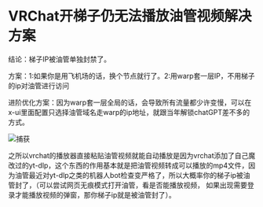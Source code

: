 # VRChat开梯子仍无法播放油管视频解决方案
结论：梯子IP被油管单独封禁了。

方案：1:如果你是用飞机场的话，换个节点就行了。2:用warp套一层IP，不用梯子的ip对油管进行访问 

进阶优化方案：因为warp套一层全局的话，会导致所有流量都少许变慢，可以在x-ui里面配置只选择油管域名走warp的ip地址，就跟当年解锁chatGPT差不多的方式。

![捕获](https://github.com/user-attachments/assets/9c82bb3b-2ba1-4f37-b491-49d5caf8da67)


之所以vrchat的播放器直接粘贴油管视频就能自动播放是因为vrchat添加了自己魔改过的yt-dlp，这个东西的作用基本就是把油管视频转成可以播放的mp4文件，因为油管最近对yt-dlp之类的机器人bot检查变严格了，所以大概率你的梯子ip被油管封了，（可以尝试网页无痕模式打开油管，看是否能播放视频， 如果出现需要登录才能播放视频的弹窗，那你梯子ip就是被油管封了）。

